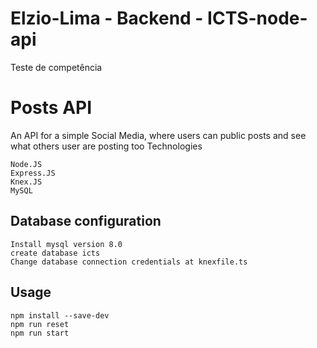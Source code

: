 # Elzio-Lima - Backend - ICTS-node-api

Teste de competência

# Posts API

An API for a simple Social Media, where users can public posts and see what others user are posting too Technologies

	Node.JS
	Express.JS
	Knex.JS
	MySQL

## Database configuration

	Install mysql version 8.0
	create database icts
	Change database connection credentials at knexfile.ts
  
## Usage

	npm install --save-dev
  	npm run reset
	npm run start

